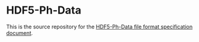 HDF5-Ph-Data
============

This is the source repository for the [HDF5-Ph-Data file format specification document](http://phdata.readthedocs.org).

